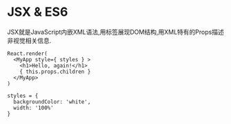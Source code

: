 # JSX & ES6
JSX就是JavaScript内嵌XML语法,用标签展现DOM结构,用XML特有的Props描述非视觉相关信息.
```
React.render(
  <MyApp style={ styles } >
    <h1>Hello, again!</h1>
    { this.props.children }
  </MyApp>
)

styles = {
  backgroundColor: 'white',
  width: '100%'
}
```
